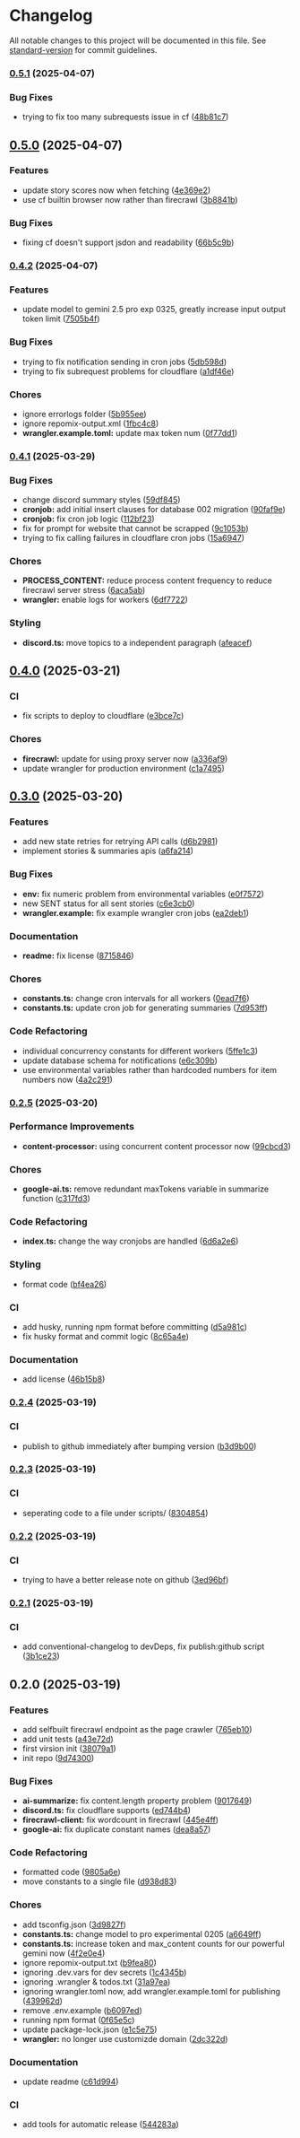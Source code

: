 # Changelog

All notable changes to this project will be documented in this file. See [standard-version](https://github.com/conventional-changelog/standard-version) for commit guidelines.

### [0.5.1](https://github.com/Ahacad/hn-summarizer/compare/v0.5.0...v0.5.1) (2025-04-07)


### Bug Fixes

* trying to fix too many subrequests issue in cf ([48b81c7](https://github.com/Ahacad/hn-summarizer/commit/48b81c7b2800f4b9bba03ffdf6a988aee2a3316e))

## [0.5.0](https://github.com/Ahacad/hn-summarizer/compare/v0.4.2...v0.5.0) (2025-04-07)


### Features

* update story scores now when fetching ([4e369e2](https://github.com/Ahacad/hn-summarizer/commit/4e369e2e8bdceb03a10a2f56722f6864e9186669))
* use cf builtin browser now rather than firecrawl ([3b8841b](https://github.com/Ahacad/hn-summarizer/commit/3b8841bf0920f432766a4c03192d1eefee9b5dc5))


### Bug Fixes

* fixing cf doesn't support jsdon and readability ([66b5c9b](https://github.com/Ahacad/hn-summarizer/commit/66b5c9b5fc34d3af3f37464827c368db7606e441))

### [0.4.2](https://github.com/Ahacad/hn-summarizer/compare/v0.4.1...v0.4.2) (2025-04-07)


### Features

* update model to gemini 2.5 pro exp 0325, greatly increase input output token limit ([7505b4f](https://github.com/Ahacad/hn-summarizer/commit/7505b4fdc4747682265157728cb7376428220c4f))


### Bug Fixes

* trying to fix notification sending in cron jobs ([5db598d](https://github.com/Ahacad/hn-summarizer/commit/5db598d1cb1285193d9816546edef3c0c0badf82))
* trying to fix subrequest problems for cloudflare ([a1df46e](https://github.com/Ahacad/hn-summarizer/commit/a1df46e9f3d6dd8f3489e2af6714df9bcfa8a1fe))


### Chores

* ignore errorlogs folder ([5b955ee](https://github.com/Ahacad/hn-summarizer/commit/5b955ee68f61606e27d628136a84b07742a70181))
* ignore repomix-output.xml ([1fbc4c8](https://github.com/Ahacad/hn-summarizer/commit/1fbc4c84798f2558f71aa9d95bb8250fa4dfb0e7))
* **wrangler.example.toml:** update max token num ([0f77dd1](https://github.com/Ahacad/hn-summarizer/commit/0f77dd119ce59092646f951c042edc8f8fe61cad))

### [0.4.1](https://github.com/Ahacad/hn-summarizer/compare/v0.4.0...v0.4.1) (2025-03-29)


### Bug Fixes

* change discord summary styles ([59df845](https://github.com/Ahacad/hn-summarizer/commit/59df845051f45697d79e3b477308500eb1043394))
* **cronjob:** add initial insert clauses for database 002 migration ([90faf9e](https://github.com/Ahacad/hn-summarizer/commit/90faf9e48b78bc1f7d8e2bd30b2b1d0fa692c3a3))
* **cronjob:** fix cron job logic ([112bf23](https://github.com/Ahacad/hn-summarizer/commit/112bf23486ef39f49519edabd45203e9ff80e9d9))
* fix for prompt for website that cannot be scrapped ([9c1053b](https://github.com/Ahacad/hn-summarizer/commit/9c1053bb6932f645904982253d23cb07f3a5bec5))
* trying to fix calling failures in cloudflare cron jobs ([15a6947](https://github.com/Ahacad/hn-summarizer/commit/15a6947a9297e047fd4464070232a01cb4a249e2))


### Chores

* **PROCESS_CONTENT:** reduce process content frequency to reduce firecrawl server stress ([6aca5ab](https://github.com/Ahacad/hn-summarizer/commit/6aca5ab177bfe6b33654547e6dd5c0e1802ce8be))
* **wrangler:** enable logs for workers ([6df7722](https://github.com/Ahacad/hn-summarizer/commit/6df77223639be88005dec39df4d4bc7c89db5da5))


### Styling

* **discord.ts:** move topics to a independent paragraph ([afeacef](https://github.com/Ahacad/hn-summarizer/commit/afeacef456a605bb30019d66fdb6139500e06a48))

## [0.4.0](https://github.com/Ahacad/hn-summarizer/compare/v0.3.0...v0.4.0) (2025-03-21)


### CI

* fix scripts to deploy to cloudflare ([e3bce7c](https://github.com/Ahacad/hn-summarizer/commit/e3bce7cb11e21e9d3197dbfa275c2035da4ab3b5))


### Chores

* **firecrawl:** update for using proxy server now ([a336af9](https://github.com/Ahacad/hn-summarizer/commit/a336af9549a99ad5dca75f2024e2d9a3f5c09b36))
* update wrangler for production environment ([c1a7495](https://github.com/Ahacad/hn-summarizer/commit/c1a7495cb103dc4ef14cf286655ca243f3362391))

## [0.3.0](https://github.com/Ahacad/hn-summarizer/compare/v0.2.5...v0.3.0) (2025-03-20)


### Features

* add new state retries for retrying API calls ([d6b2981](https://github.com/Ahacad/hn-summarizer/commit/d6b2981f2384be25c506c3f49f68b7dbe7caaf11))
* implement stories & summaries apis ([a6fa214](https://github.com/Ahacad/hn-summarizer/commit/a6fa21450085f401d8d5e0f25561a5635ab3b8f7))


### Bug Fixes

* **env:** fix numeric problem from environmental variables ([e0f7572](https://github.com/Ahacad/hn-summarizer/commit/e0f7572f12a165224ad05a86f32ec1be4f5e25bd))
* new SENT status for all sent stories ([c6e3cb0](https://github.com/Ahacad/hn-summarizer/commit/c6e3cb0f0545e4f004c0bb830138448be4bb2755))
* **wrangler.example:** fix example wrangler cron jobs ([ea2deb1](https://github.com/Ahacad/hn-summarizer/commit/ea2deb1158a99571a0c891690cd1d85811367a64))


### Documentation

* **readme:** fix license ([8715846](https://github.com/Ahacad/hn-summarizer/commit/8715846bdff332030c744a8a3558b2a398ff6020))


### Chores

* **constants.ts:** change cron intervals for all workers ([0ead7f6](https://github.com/Ahacad/hn-summarizer/commit/0ead7f6a4030c8b4883bc7d5d2d768ef849d58cf))
* **constants.ts:** update cron job for generating summaries ([7d953ff](https://github.com/Ahacad/hn-summarizer/commit/7d953ff11862bf453d0624a23038ddf22f39329c))


### Code Refactoring

* individual concurrency constants for different workers ([5ffe1c3](https://github.com/Ahacad/hn-summarizer/commit/5ffe1c390b23f6fd5213542c0ddb2db98f5761a6))
* update database schema for notifications ([e6c309b](https://github.com/Ahacad/hn-summarizer/commit/e6c309bf92bc514a66d885d61ec713b54d1a07fc))
* use environmental variables rather than hardcoded numbers for item numbers now ([4a2c291](https://github.com/Ahacad/hn-summarizer/commit/4a2c291ca427fcc53cf9fa74267ef7094207520f))

### [0.2.5](https://github.com/Ahacad/hn-summarizer/compare/v0.2.4...v0.2.5) (2025-03-20)


### Performance Improvements

* **content-processor:** using concurrent content processor now ([99cbcd3](https://github.com/Ahacad/hn-summarizer/commit/99cbcd33230f6083344681f09c7e20ff34d437bf))


### Chores

* **google-ai.ts:** remove redundant maxTokens variable in summarize function ([c317fd3](https://github.com/Ahacad/hn-summarizer/commit/c317fd32925da7911e4cc29cf754cf1102e31cb1))


### Code Refactoring

* **index.ts:** change the way cronjobs are handled ([6d6a2e6](https://github.com/Ahacad/hn-summarizer/commit/6d6a2e6c35fa3855ff7e8b6600146e6ef660f199))


### Styling

* format code ([bf4ea26](https://github.com/Ahacad/hn-summarizer/commit/bf4ea2631f7e3b1cc585d267b0d98a85cb1c0342))


### CI

* add husky, running npm format before committing ([d5a981c](https://github.com/Ahacad/hn-summarizer/commit/d5a981cdd0bd3e353656295f7a4eb4fd19bb1419))
* fix husky format and commit logic ([8c65a4e](https://github.com/Ahacad/hn-summarizer/commit/8c65a4e6c890b28f134b035c09ae9f354d89af5a))


### Documentation

* add license ([46b15b8](https://github.com/Ahacad/hn-summarizer/commit/46b15b82b9bacc3a2a74e3200676d95fbbe50856))

### [0.2.4](https://github.com/Ahacad/hn-summarizer/compare/v0.2.3...v0.2.4) (2025-03-19)


### CI

* publish to github immediately after bumping version ([b3d9b00](https://github.com/Ahacad/hn-summarizer/commit/b3d9b0067f60cf31b669a1c815bd6fb6831992f1))

### [0.2.3](https://github.com/Ahacad/hn-summarizer/compare/v0.2.2...v0.2.3) (2025-03-19)


### CI

* seperating code to a file under scripts/ ([8304854](https://github.com/Ahacad/hn-summarizer/commit/83048548b102666a73c240f9f1d53f2921c915e4))

### [0.2.2](https://github.com/Ahacad/hn-summarizer/compare/v0.2.1...v0.2.2) (2025-03-19)


### CI

* trying to have a better release note on github ([3ed96bf](https://github.com/Ahacad/hn-summarizer/commit/3ed96bf4a03df8a1fd43846e0f47749c0314e965))

### [0.2.1](https://github.com/Ahacad/hn-summarizer/compare/v0.2.0...v0.2.1) (2025-03-19)


### CI

* add conventional-changelog to devDeps, fix publish:github script ([3b1ce23](https://github.com/Ahacad/hn-summarizer/commit/3b1ce23f69d115567b91c02acac76425d0c4850a))

## 0.2.0 (2025-03-19)


### Features

* add selfbuilt firecrawl endpoint as the page crawler ([765eb10](https://github.com/Ahacad/hn-summarizer/commit/765eb10e0a3fa87d24bf8c09702388c614f9c86b))
* add unit tests ([a43e72d](https://github.com/Ahacad/hn-summarizer/commit/a43e72d4eb610a159a1112fb0b7fa744c29ca11f))
* first virsion init ([38079a1](https://github.com/Ahacad/hn-summarizer/commit/38079a1ed4728e51a9d509c0ee1256c6c0103cf3))
* init repo ([9d74300](https://github.com/Ahacad/hn-summarizer/commit/9d74300d8b598e538aa09b67162e59a624fb5d02))


### Bug Fixes

* **ai-summarize:** fix content.length property problem ([9017649](https://github.com/Ahacad/hn-summarizer/commit/90176492318812f3425f885b1b536a19b362d297))
* **discord.ts:** fix cloudflare supports ([ed744b4](https://github.com/Ahacad/hn-summarizer/commit/ed744b4464680087b39b211345b2b56016153c57))
* **firecrawl-client:** fix wordcount in firecrawl ([445e4ff](https://github.com/Ahacad/hn-summarizer/commit/445e4ffb626e95023c72ed6e37471d1381a34052))
* **google-ai:** fix duplicate constant names ([dea8a57](https://github.com/Ahacad/hn-summarizer/commit/dea8a57abc00152637caab94e6470539af7eff5e))


### Code Refactoring

* formatted code ([9805a6e](https://github.com/Ahacad/hn-summarizer/commit/9805a6e46625343ae0ae77c5fb9c70f8a6d9f51b))
* move constants to a single file ([d938d83](https://github.com/Ahacad/hn-summarizer/commit/d938d83141497ee394d0a74954732d418bbc7004))


### Chores

* add tsconfig.json ([3d9827f](https://github.com/Ahacad/hn-summarizer/commit/3d9827f5216bd575ccba991530a28edffc68d071))
* **constants.ts:** change model to pro experimental 0205 ([a6649ff](https://github.com/Ahacad/hn-summarizer/commit/a6649fffe28877afa410178d1853777ed7bfaecb))
* **constants.ts:** increase token and max_content counts for our powerful gemini now ([4f2e0e4](https://github.com/Ahacad/hn-summarizer/commit/4f2e0e4ad708a0cdff2ed7a800343867cb9b2a7f))
* ignore repomix-output.txt ([b9fea80](https://github.com/Ahacad/hn-summarizer/commit/b9fea80138759b34fb5a03f5d47b718fde020ab1))
* ignoring .dev.vars for dev secrets ([1c4345b](https://github.com/Ahacad/hn-summarizer/commit/1c4345b9dba706aa5b789dbfbedc4e2a4b4f5c94))
* ignoring .wrangler & todos.txt ([31a97ea](https://github.com/Ahacad/hn-summarizer/commit/31a97eaad136cbb10b74284447c077dca3096d60))
* ignoring wrangler.toml now, add wrangler.example.toml for publishing ([439962d](https://github.com/Ahacad/hn-summarizer/commit/439962da3fe767e5d7febe9759acada6989a9f2e))
* remove .env.example ([b6097ed](https://github.com/Ahacad/hn-summarizer/commit/b6097ede7e07434f93bd08b0cc3ff549ea4fe038))
* running npm format ([0f65e5c](https://github.com/Ahacad/hn-summarizer/commit/0f65e5cc6579d15b31e1f4f3092fd5f8551edf59))
* update package-lock.json ([e1c5e75](https://github.com/Ahacad/hn-summarizer/commit/e1c5e75f5a4b17344866c420c277a747f658844b))
* **wrangler:** no longer use customizde domain ([2dc322d](https://github.com/Ahacad/hn-summarizer/commit/2dc322d370c9971d9bf5e09be99eac4a43d6e49c))


### Documentation

* update readme ([c61d994](https://github.com/Ahacad/hn-summarizer/commit/c61d994a63623ad5c986eb0a16d64513ab9fb73c))


### CI

* add tools for automatic release ([544283a](https://github.com/Ahacad/hn-summarizer/commit/544283ab33367645517e3a991bfff36527f59822))
